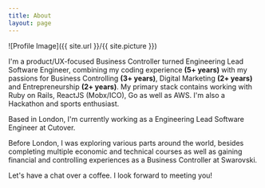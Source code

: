 ```yaml
---
title: About
layout: page
---
```


![Profile Image]({{ site.url }}/{{ site.picture }})

<div class='description'>
  <p>
    I'm a product/UX-focused Business Controller turned Engineering Lead Software Engineer, combining my coding experience <strong>(5+ years)</strong> with my passions for Business Controlling <strong>(3+ years)</strong>, Digital Marketing <strong>(2+ years)</strong> and Entrepreneurship <strong>(2+ years)</strong>. My primary stack contains working with Ruby on Rails, ReactJS (Mobx/ICO), Go as well as AWS. I'm also a Hackathon and sports enthusiast.
  </p>
  <p>
    Based in London, I'm currently working as a Engineering Lead Software Engineer at Cutover.
  </p>
  <p>
    Before London, I was exploring various parts around the world, besides completing multiple economic and technical courses as well as gaining financial and controlling experiences as a Business Controller at Swarovski.
  </p>
  <p>
    Let's have a chat over a coffee. I look forward to meeting you!
  </p>
<div>
